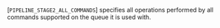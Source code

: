 [`PIPELINE_STAGE2_ALL_COMMANDS`] specifies all operations
performed by all commands supported on the queue it is used with.